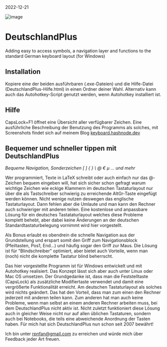 2022-12-21

![image](https://github.com/user-attachments/assets/d099144d-bb52-43f0-a631-8ba978e43764)

# DeutschlandPlus
Adding easy to access symbols, a navigation layer and functions to the standard German keyboard layout (for Windows)

## Installation
Kopiere eine der beiden ausführbaren (.exe-Dateien) und die Hilfe-Datei (DeutschlandPlus-Hilfe.html) in einen Ordner deiner Wahl. Alternativ kann auch das Autohotkey-Script genutzt werden, wenn Autohotkey installiert ist.

## Hilfe
CapsLock+F1 öffnet eine Übersicht aller verfügbarer Zeichen. Eine ausführliche Beschreibung der Benutzung des Programms als solches, mit Screenshots findet sich auf meinem Blog [keyboard.hashnode.dev](https://keyboard.hashnode.dev)  

## Bequemer und schneller tippen mit DeutschlandPlus
*Bequeme Navigation, Sonderzeichen [ ] { } \ @ € µ … und mehr*

Wer programmiert, Texte in LaTeX schreibt oder auch einfach nur das @-Zeichen bequem eingeben will, hat sich sicher schon gefragt warum wichtige Zeichen wie eckige Klammern im deutschen Tastaturlayout nur über die als Tastschreiber schwierig zu erreichende AltGr-Taste eingefügt werden können. Nicht wenige nutzen deswegen das englische Tastaturlayout. Dann fehlen aber die Umlaute und man kann den Rechner auch schwieriger mit anderen teilen. Eine kostenlose und anpassbare Lösung für ein deutsches Tastataturlayout welches diese Probleme komplett behebt, aber dabei keine Änderungen an der deutschen Standardtastaturbelegung vornimmt wird hier vorgestellt.

Als Bonus erlaubt es obendrein die schnelle Navigation aus der Grundstellung und erspart somit den Griff zum Navigationsblock (Pfeiltasten, Pos1, End…) und häufig sogar den Griff zur Maus. Die Lösung ist für "Blindschreiber" optimiert, aber bietet auch Vorteile, wenn man (noch) nicht die komplette Tastatur blind beherrscht.

Das hier vorgestellte Programm ist für Windows entwickelt und mit Autohotkey realisiert. Das Konzept lässt sich aber auch unter Linux oder Mac OS umsetzen. Der Grundgedanke ist, dass man die Feststelltaste (CapsLock) als zusätzliche Modifiertaste verwendet und damit eine vergrößerte Funktionalität erreicht. Am deutschen Tastaturlayout als solches wird nichts geändert. Das hat den Vorteil, dass man zum einen den Rechner jederzeit mit anderen teilen kann. Zum anderen hat man auch keine Probleme, wenn man selbst an einem anderen Rechner arbeiten muss, bei dem DeutschlandPlus nicht aktiv ist. Nicht zuletzt funktioniert diese Lösung auch in gleicher Weise nicht nur auf allen üblichen Tastaturen, sondern auch bei Notebooks, die teils eine abweichende Anordnung der Tasten haben. Für mich hat sich DeutschlandPlus nun schon seit 2007 bewährt!


Ich bin unter rpnfan@gmail.com zu erreichen und würde mich über Feedback jeder Art freuen.
